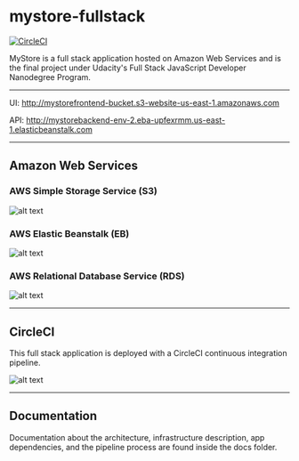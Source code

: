 # mystore-fullstack

[![CircleCI](https://circleci.com/gh/markdeleon01/mystore-fullstack/tree/main.svg?style=shield)](https://circleci.com/gh/markdeleon01/mystore-fullstack/tree/main)

MyStore is a full stack application hosted on Amazon Web Services and is the final project under Udacity's Full Stack JavaScript Developer Nanodegree Program.

---

UI:  http://mystorefrontend-bucket.s3-website-us-east-1.amazonaws.com

API:  http://mystorebackend-env-2.eba-upfexrmm.us-east-1.elasticbeanstalk.com


---


## Amazon Web Services

### AWS Simple Storage Service (S3)

![alt text](https://github.com/markdeleon01/mystore-fullstack/blob/main/screenshots/S3bucket.png "AWS S3")

### AWS Elastic Beanstalk (EB)

![alt text](https://github.com/markdeleon01/mystore-fullstack/blob/main/screenshots/EBenv.png "AWS EB")


### AWS Relational Database Service (RDS)

![alt text](https://github.com/markdeleon01/mystore-fullstack/blob/main/screenshots/RDSdb.png "AWS RDS")

---

## CircleCI

This full stack application is deployed with a CircleCI continuous integration pipeline.

![alt text](https://github.com/markdeleon01/mystore-fullstack/blob/main/screenshots/circleci-build-test-deploy.png "CircleCI")

---

## Documentation

Documentation about the architecture, infrastructure description, app dependencies, and the pipeline process are found inside the docs folder.
